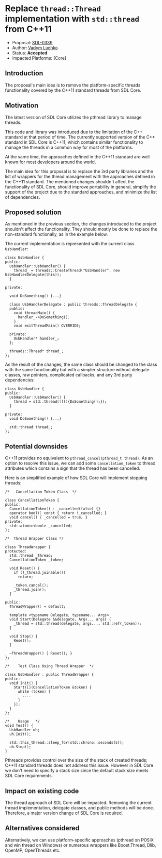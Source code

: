# Replace `thread::Thread` implementation with `std::thread` from C++11

* Proposal: [SDL-0339](0339-replace-pthread-implementation-with-threads-from-cpp11.md)
* Author: [Vadym Luchko](https://github.com/VadymLuchko)
* Status: **Accepted**
* Impacted Platforms: [Core]

## Introduction

The proposal's main idea is to remove the platform-specific threads functionality covered by the C++11 standard threads from SDL Core.

## Motivation

The latest version of SDL Core utilizes the pthread library to manage threads.

This code and library was introduced due to the limitation of the C++ standard at that period of time. The currently supported version of the C++ standard in SDL Core is C++11, which contains similar functionality to manage the threads in a common way for most of the platforms.

At the same time, the approaches defined in the C++11 standard are well known for most developers around the world.

The main idea for this proposal is to replace the 3rd party libraries and the list of wrappers for the thread management with the approaches defined in the C++11 standard. The mentioned changes shouldn't affect the functionality of SDL Core, should improve portability in general, simplify the support of the project due to the standard approaches, and minimize the list of dependencies.


## Proposed solution

As mentioned in the previous section, the changes introduced to the project shouldn't affect the functionality. They should mostly be done to replace the non-standard functionally, as in the example below.

The current implementation is represented with the current class `UsbHandler`:

```
class UsbHandler {
public:
  UsbHandler::UsbHandler() {
    thread_ = threads::CreateThread("UsbHandler", new UsbHandlerDelegate(this));
  }
	
private:

  void DoSomething() {...}

  class UsbHandlerDelegate : public threads::ThreadDelegate {
  public:
    void threadMain() {
      handler_->DoSomething();
    }
    void exitThreadMain() OVERRIDE;

  private:
    UsbHandler* handler_;
  };

  threads::Thread* thread_;
};
```
As the result of the changes, the same class should be changed to the class with the same functionality but with a simpler structure without delegate classes, raw pointers, complicated callbacks, and any 3rd party dependencies:

```
class UsbHandler {
public:
  UsbHandler::UsbHandler() {
    thread = std::thread([](){DoSomething();});
  }
	
private:
  void DoSomething() {...}

  std::thread thread_;
};
```


## Potential downsides

C++11 provides no equivalent to `pthread_cancel(pthread_t thread)`.
As an option to resolve this issue, we can add some `cancellation_token` to thread attributes which contains a sign that the thread has been cancelled.


Here is an simplified example of how SDL Сore will implement stopping threads:
```
/*   Cancellation Token Class  */

class CancellationToken {
public:
  CancellationToken() : _cancelled(false) {}
  operator bool() const { return !_cancelled; }
  void cancel() { _cancelled = true; }
private:
  std::atomic<bool> _cancelled;
};

/*  Thread Wrapper Class */

class ThreadWrapper {
protected:
  std::thread _thread;
  CancellationToken _token;

  void Reset() {
    if (!_thread.joinable())
      return;

    _token.cancel();
    _thread.join();
  }

public:
  ThreadWrapper() = default;

  template <typename Delegate, typename... Args>
  void Start(Delegate &&delegate, Args... args) {
    _thread = std::thread(delegate, args..., std::ref(_token));
  }

  void Stop() {
    Reset();
  }

  ~ThreadWrapper() { Reset(); }
};

/*    Test Class Using Thread Wrapper  */

class UsbHandler : public ThreadWrapper {
public:
  void Init() {
    Start([](CancellationToken &token) {
      while (token) {
        ....
      }
    });
  }
};

/*    Usage   */
void Test() {
  UsbHandler uh;
  uh.Init();

  std::this_thread::sleep_for(std::chrono::seconds(5));
  uh.Stop();
}
```

Pthreads provides control over the size of the stack of created threads; C++11 standard threads does not address this issue.
However in SDL Core we don't need to specify a stack size since the default stack size meets SDL Core requirements.


## Impact on existing code
The thread approach of SDL Core will be impacted. Removing the current thread implementation, delegate classes, and public methods will be done. Therefore, a major version change of SDL Core is required.


## Alternatives considered
Alternatively, we can use platform-specific approaches (pthread on POSIX and win thread on Windows) or numerous wrappers like Boost.Thread, Dlib, OpenMP, OpenThreads etc.
